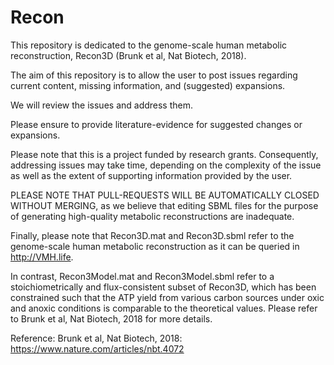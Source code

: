 # Recon

This repository is dedicated to the genome-scale human metabolic reconstruction, Recon3D (Brunk et al, Nat Biotech, 2018).

The aim of this repository is to allow the user to post issues regarding current content, missing information, and (suggested) expansions.

We will review the issues and address them.

Please ensure to provide literature-evidence for suggested changes or expansions.

Please note that this is a project funded by research grants. Consequently, addressing issues may take time, depending on the complexity of the issue as well as the extent of supporting information provided by the user.

PLEASE NOTE THAT PULL-REQUESTS WILL BE AUTOMATICALLY CLOSED WITHOUT MERGING, as we believe that editing SBML files for the purpose of generating high-quality metabolic reconstructions are inadequate. 

Finally, please note that 
Recon3D.mat and Recon3D.sbml refer to the genome-scale human metabolic reconstruction as it can be queried in http://VMH.life.

In contrast, Recon3Model.mat and Recon3Model.sbml refer to a stoichiometrically and flux-consistent subset of Recon3D, which has been constrained such that the ATP yield from various carbon sources under oxic and anoxic conditions is comparable to the theoretical values. Please refer to Brunk et al, Nat Biotech, 2018 for more details.


Reference:
Brunk et al, Nat Biotech, 2018: https://www.nature.com/articles/nbt.4072
